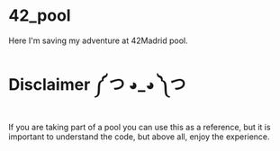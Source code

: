 # 42_pool
Here I'm saving my adventure at 42Madrid pool.


# Disclaimer ༼ つ ◕_◕ ༽つ
If you are taking part of a pool you can use this as a reference, but it is important to understand the code, but above all, enjoy the experience.
